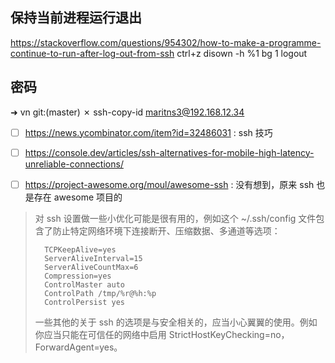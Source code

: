 ## 保持当前进程运行退出
https://stackoverflow.com/questions/954302/how-to-make-a-programme-continue-to-run-after-log-out-from-ssh
ctrl+z
disown -h %1
bg 1
logout

## 密码
➜  vn git:(master) ✗ ssh-copy-id maritns3@192.168.12.34

- [ ] https://news.ycombinator.com/item?id=32486031 : ssh 技巧

- [ ] https://console.dev/articles/ssh-alternatives-for-mobile-high-latency-unreliable-connections/
- [ ] https://project-awesome.org/moul/awesome-ssh : 没有想到，原来 ssh 也是存在 awesome 项目的

> 对 ssh 设置做一些小优化可能是很有用的，例如这个 ~/.ssh/config 文件包含了防止特定网络环境下连接断开、压缩数据、多通道等选项：
>
>       TCPKeepAlive=yes
>       ServerAliveInterval=15
>       ServerAliveCountMax=6
>       Compression=yes
>       ControlMaster auto
>       ControlPath /tmp/%r@%h:%p
>       ControlPersist yes
> 一些其他的关于 ssh 的选项是与安全相关的，应当小心翼翼的使用。例如你应当只能在可信任的网络中启用 StrictHostKeyChecking=no，ForwardAgent=yes。
